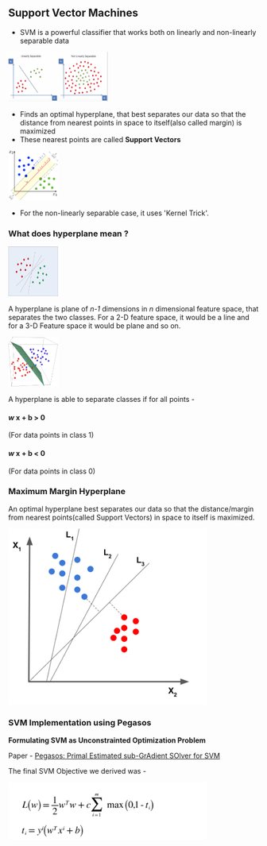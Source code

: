 ## Support Vector Machines

- SVM is a powerful classifier that works both on linearly and non-linearly separable data
<img src="img/linearly_separable.png" alt="Linear Separable" style="width: 200px;height:100px;"/>

- Finds an optimal hyperplane, that best separates our data so that the distance from nearest points in space to itself(also called margin) is maximized
- These nearest points are called **Support Vectors**

<img src="img/svm_margin.png" alt="Support Vectors" style="width: 100px;height: 100px;"/>

- For the non-linearly separable case, it uses 'Kernel Trick'.

### What does hyperplane mean ?

<img src="img/hyperplanes.jpg" alt="Hyperplanes" style="width: 100px;height: 100px;"/>

A hyperplane is plane of _n-1_ dimensions in _n_ dimensional feature space, that separates the two classes. 
For a 2-D feature space, it would be a line and for a 3-D Feature space it would be plane and so on.

<img src="img/3d_hyperplane.png" alt="Hyperplanes" style="width: 100px; height:100px;"/>



A hyperplane is able to separate classes if for all points -

#### **_w_ x** + b > 0 
(For data points in class 1)  
#### **_w_ x** + b < 0 
(For data points in  class 0)

### Maximum Margin Hyperplane 

An optimal hyperplane best separates our data so that the distance/margin from nearest points(called Support Vectors) in space to itself is maximized.

<img src="img/maximum_margin.png" alt="Hyperplanes" style="width: 400px;"/>

### SVM Implementation using Pegasos

**Formulating SVM as Unconstrainted Optimization Problem**

Paper - [Pegasos: Primal Estimated sub-GrAdient SOlver for SVM](http://www.ee.oulu.fi/research/imag/courses/Vedaldi/ShalevSiSr07.pdf)

The final SVM Objective we derived was -

<img src="img/loss.png" alt="Hinge Loss" style="width: 400px;"/>




